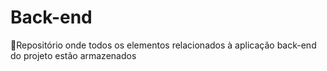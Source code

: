 # Back-end
🦾Repositório onde todos os elementos relacionados à aplicação back-end do projeto estão armazenados
